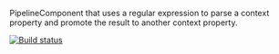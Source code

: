 PipelineComponent that uses a regular expression to parse a context property and promote the result to another context property.

[![Build status](https://ci.appveyor.com/api/projects/status/github/BizTalkComponents/contextregexparseandpromote?branch=master)](https://ci.appveyor.com/api/projects/status/github/BizTalkComponents/contextregexparseandpromote/branch/master)